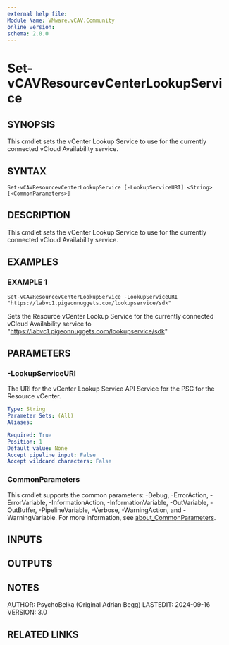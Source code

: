 ```yaml
---
external help file:
Module Name: VMware.vCAV.Community
online version:
schema: 2.0.0
---
```


# Set-vCAVResourcevCenterLookupService

## SYNOPSIS
This cmdlet sets the vCenter Lookup Service to use for the currently connected vCloud Availability service.

## SYNTAX

```
Set-vCAVResourcevCenterLookupService [-LookupServiceURI] <String> [<CommonParameters>]
```

## DESCRIPTION
This cmdlet sets the vCenter Lookup Service to use for the currently connected vCloud Availability service.

## EXAMPLES

### EXAMPLE 1
```
Set-vCAVResourcevCenterLookupService -LookupServiceURI "https://labvc1.pigeonnuggets.com/lookupservice/sdk"
```

Sets the Resource vCenter Lookup Service for the currently connected vCloud Availability service to "https://labvc1.pigeonnuggets.com/lookupservice/sdk"

## PARAMETERS

### -LookupServiceURI
The URI for the vCenter Lookup Service API Service for the PSC for the Resource vCenter.

```yaml
Type: String
Parameter Sets: (All)
Aliases:

Required: True
Position: 1
Default value: None
Accept pipeline input: False
Accept wildcard characters: False
```

### CommonParameters
This cmdlet supports the common parameters: -Debug, -ErrorAction, -ErrorVariable, -InformationAction, -InformationVariable, -OutVariable, -OutBuffer, -PipelineVariable, -Verbose, -WarningAction, and -WarningVariable. For more information, see [about_CommonParameters](http://go.microsoft.com/fwlink/?LinkID=113216).

## INPUTS

## OUTPUTS

## NOTES
AUTHOR: PsychoBelka (Original Adrian Begg)
LASTEDIT: 2024-09-16
VERSION: 3.0

## RELATED LINKS
